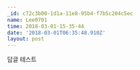 ```yaml
---
_id: c72c3b00-1d1a-11e8-95b4-f7b5c204c5ec
name: Lee0701
time: 2018-03-01-15-35-44
date: '2018-03-01T06:35:48.910Z'
layout: post
---
```

답글 테스트
